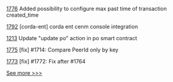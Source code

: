 
[1776](https://github.com/hyperledger/iroha/pull/1776) Added possibility to configure max past time of transaction created_time

[1792](https://github.com/hyperledger/bevel/pull/1792) [corda-ent] corda ent cenm console integration

[1213](https://github.com/hyperledger/grid/pull/1213) Update "update po" action in po smart contract

[1775](https://github.com/hyperledger/iroha/pull/1775) [fix] #1714: Compare PeerId only by key

[1773](https://github.com/hyperledger/iroha/pull/1773) [fix] #1772: Fix after #1764


[See more >>>](https://start-here.hyperledger.org/pull-requests)
